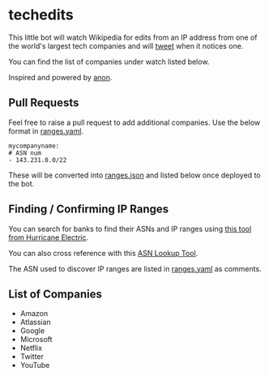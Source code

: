 # techedits

This little bot will watch Wikipedia for edits from an IP address from one of the world's largest tech companies and will [tweet](https://twitter.com/techedits) when it notices one.

You can find the list of companies under watch listed below.

Inspired and powered by [anon](https://github.com/edsu/anon).

## Pull Requests

Feel free to raise a pull request to add additional companies. Use the below format in [ranges.yaml](ranges.yaml).

    mycompanyname:
    # ASN num
    - 143.231.0.0/22

These will be converted into [ranges.json](ranges.json) and listed below once deployed to the bot.

## Finding / Confirming IP Ranges

You can search for banks to find their ASNs and IP ranges using [this tool from Hurricane Electric](https://bgp.he.net/).

You can also cross reference with this [ASN Lookup Tool](https://www.ultratools.com/tools/asnInfoResult). 

The ASN used to discover IP ranges are listed in [ranges.yaml](ranges.yaml) as comments. 

## List of Companies

* Amazon
* Atlassian
* Google
* Microsoft
* Netflix
* Twitter
* YouTube
